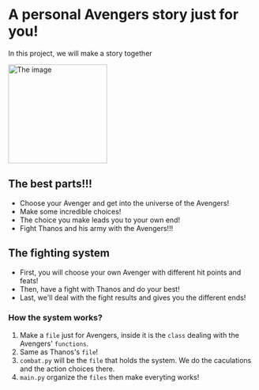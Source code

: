 # A personal Avengers story just for you!
In this project, we will make a story together

<img src="https://cdn.europosters.eu/image/750/avengers-endgame-whatever-it-takes-i74250.jpg" alt="The image" width="200">

## The best parts!!!
* Choose your Avenger and get into the universe of the Avengers! 
* Make some incredible choices!
* The choice you make leads you to your own end!
* Fight Thanos and his army with the Avengers!!!

## The fighting system
* First, you will choose your own Avenger with different hit points and feats!
* Then, have a fight with Thanos and do your best! 
* Last, we'll deal with the fight results and gives you the different ends!

### How the system works?
1. Make a `file` just for Avengers, inside it is the `class` dealing with the Avengers' `functions`.
2. Same as Thanos's `file`!
3. `combat.py` will be the `file` that holds the system. We do the caculations and the action choices there.
4. `main.py` organize the `files` then make everyting works!